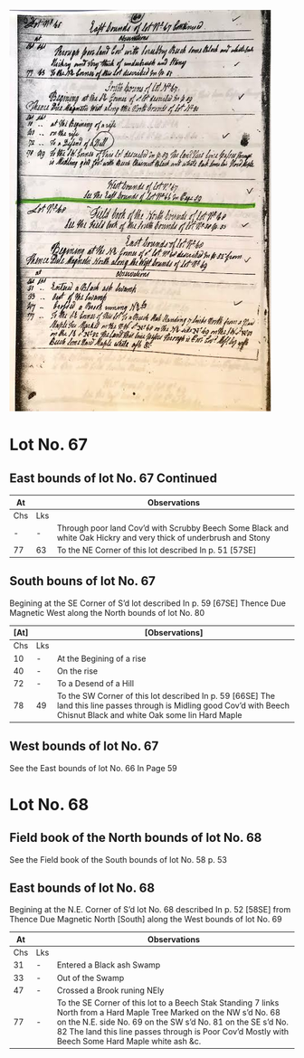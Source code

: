 ![page 60](../image/fieldbook/ovid-page-60.jpg)

# Lot No. 67

## East bounds of lot No. 67 Continued

| At |    | Observations |
| -- | -- | ------------ |
| Chs | Lks | |
| - | - | Through poor land Cov’d with Scrubby Beech Some Black and white Oak Hickry and very thick of underbrush and Stony |
77 | 63 | To the NE Corner of this lot described In p. 51 [57SE]

## South bouns of lot No. 67
Begining at the SE Corner of S’d lot described In p. 59 [67SE]  Thence Due Magnetic West along the North bounds of lot No. 80

| [At] |    | [Observations] |
| -- | -- | ------------ |
| Chs | Lks | |
10 | - | At the Begining of a rise
40 | - | On the rise
72 | - | To a Desend of a Hill
78 | 49 | To the SW Corner of this lot described In p. 59 [66SE] The land this line passes through is Midling good Cov’d with Beech Chisnut Black and white Oak some lin Hard Maple

## West bounds of lot No. 67
See the East bounds of lot No. 66 In Page 59

# Lot No. 68

## Field book of the North bounds of lot No. 68
See the Field book of the South bounds of lot No. 58 p. 53

## East bounds of lot No. 68
Begining at the N.E. Corner of S’d lot No. 68 described In p. 52 [58SE] from Thence Due Magnetic North [South] along the West bounds of lot No. 69

| At |    | Observations |
| -- | -- | ------------ |
| Chs | Lks | |
31 | - | Entered a Black ash Swamp
33 | - | Out of the Swamp
47 | - | Crossed a Brook runing NEly
77 | - | To the SE Corner of this lot to a Beech Stak Standing 7 links North from a Hard Maple Tree Marked on the NW s’d No. 68 on the N.E. side No. 69 on the SW s’d No. 81 on the SE s’d No. 82 The land this line passes through is Poor Cov’d Mostly with Beech Some Hard Maple white ash &c.

